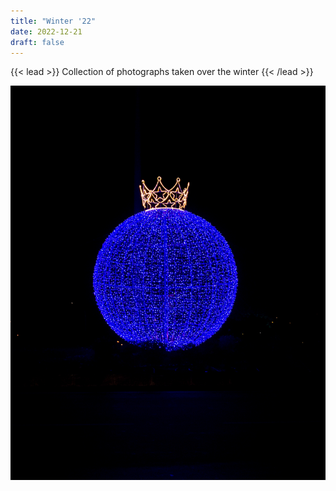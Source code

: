 ```yaml
---
title: "Winter '22"
date: 2022-12-21
draft: false
---
```


{{< lead >}}
Collection of photographs taken over the winter
{{< /lead >}}

![](IMG_20221221_213328.jpg)

